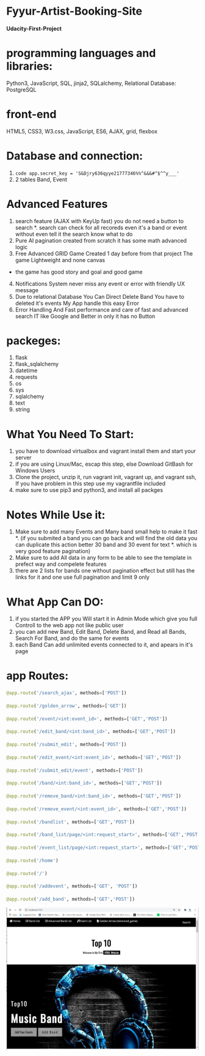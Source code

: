 # Fyyur-Artist-Booking-Site

#### Udacity-First-Project

# programming languages and libraries:
Python3, JavaScript, SQL, jinja2, SQLalchemy,  Relational Database: PostgreSQL

# front-end
HTML5, CSS3, W3.css, JavaScript, ES6, AJAX, grid, flexbox

# Database and connection:
1. ```code app.secret_key = 'S&Djry636qyye21777346%%^&&&#^$^^y___' ```
2. 2 tables Band, Event


# Advanced Features
1. search feature (AJAX with KeyUp fast) you do not need a button to search
*. search can check for all recoreds even it's a band or event without even tell it  the search know what to do
2. Pure AI pagination created from scratch it has some math advanced logic
3. Free Advanced GRID Game Created 1 day before from that project The game Lightweight and none canvas 
* the game has good story and goal and good game
4. Notifications System never miss any event or error with friendly UX message
5. Due to relational Database You Can Direct Delete Band You have to deleted it's events My App handle this easy Error
6. Error Handling And Fast performance and care of fast and advanced search IT like Google and Better in only it has no Button

# packeges:
1. flask
3. flask_sqlalchemy
4. datetime
5. requests
6. os
7. sys
8. sqlalchemy
9. text
10. string



# What You Need To Start:
1. you have to download virtualbox and vagrant install them and start your server
2. if you are using Linux/Mac, escap this step, else Download GitBash for Windows Users
3. Clone the project, unzip it, run vagrant init, vagrant up, and vagrant ssh, If you have problem in this step use my vagrantfile included
4. make sure to use pip3 and python3, and install all packges 

# Notes While Use it:
1. Make sure to add many Events and Many band small help to make it fast 
*. (if you submited a band you can go back and will find the old data you can duplicate this action better 30 band and 30 event for text 
*. which is very good feature pagination)
2. Make sure to add All data in any form to be able to see the template in prefect way and compelete features
3. there are 2 lists for bands one without pagination effect but still has the links for it and one use full pagination and limit 9 only


# What App Can DO:
1. if you started the APP you Will start it in Admin Mode which give you full Controll to the web app not like public user
2. you can add new Band, Edit Band, Delete Band, and Read all Bands, Search For Band, and do the same for events
3. each Band Can add unlimited events connected to it, and apears in it's page


# app Routes:
```python
@app.route('/search_ajax', methods=['POST'])

@app.route('/golden_arrow', methods=['GET'])

@app.route('/event/<int:event_id>', methods=['GET','POST'])

@app.route('/edit_band/<int:band_id>', methods=['GET','POST'])

@app.route('/submit_edit', methods=['POST'])

@app.route('/edit_event/<int:event_id>', methods=['GET','POST'])

@app.route('/submit_edit/event', methods=['POST'])

@app.route('/band/<int:band_id>', methods=['GET','POST'])

@app.route('/remove_band/<int:band_id>', methods=['GET','POST'])

@app.route('/remove_event/<int:event_id>', methods=['GET','POST'])

@app.route('/bandlist', methods=['GET','POST'])

@app.route('/band_list/page/<int:request_start>', methods=['GET','POST'])

@app.route('/event_list/page/<int:request_start>', methods=['GET','POST'])

@app.route('/home')

@app.route('/')

@app.route('/addevent', methods=['GET', 'POST'])

@app.route('/add_band', methods=['GET','POST'])

```


<img src="/static/app.JPG">
